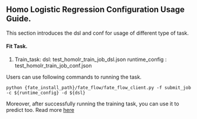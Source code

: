 ## Homo Logistic Regression Configuration Usage Guide.

This section introduces the dsl and conf for usage of different type of task.

#### Fit Task.

1. Train_task:
    dsl: test_homolr_train_job_dsl.json
    runtime_config : test_homolr_train_job_conf.json
   
    
Users can use following commands to running the task.
    
    python {fate_install_path}/fate_flow/fate_flow_client.py -f submit_job -c ${runtime_config} -d ${dsl}

Moreover, after successfully running the training task, you can use it to predict too. Read more  [here](../PREDICT_TASK_README.md)
